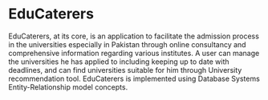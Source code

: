 # EduCaterers
EduCaterers, at its core, is an application to facilitate the admission process in the universities especially in Pakistan through online consultancy and comprehensive information regarding various institutes. A user can manage the universities he has applied to including keeping up to date with deadlines, and can find universities suitable for him through University recommendation tool. EduCaterers is implemented using Database Systems Entity-Relationship model concepts.
